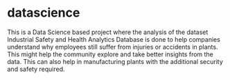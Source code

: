 # datascience
This is a Data Science based project where the analysis of the dataset Industrial Safety and Health Analytics Database is done to help companies understand why employees still suffer from injuries or accidents in plants. This might help the community explore and take better insights from the data. This can also help in manufacturing plants with the additional security and safety required.
